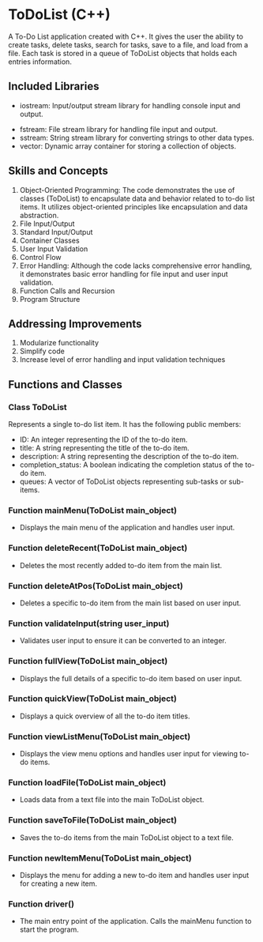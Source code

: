 # ToDoList (C++)
A To-Do List application created with C++. It gives the user the ability to create tasks, delete tasks, search for tasks, save to a file, and load from a file. Each task is stored in a queue of ToDoList objects that holds each entries information.

## Included Libraries
- iostream: Input/output stream library for handling console input and output.
* fstream: File stream library for handling file input and output.
* sstream: String stream library for converting strings to other data types.
* vector: Dynamic array container for storing a collection of objects.

## Skills and Concepts
1. Object-Oriented Programming: The code demonstrates the use of classes (ToDoList) to encapsulate data and behavior related to to-do list items. It utilizes object-oriented principles like encapsulation and data abstraction.
2. File Input/Output
3. Standard Input/Output
4. Container Classes
5. User Input Validation
6. Control Flow
7. Error Handling: Although the code lacks comprehensive error handling, it demonstrates basic error handling for file input and user input validation.
8. Function Calls and Recursion
9. Program Structure

## Addressing Improvements
1. Modularize functionality
2. Simplify code
3. Increase level of error handling and input validation techniques

## Functions and Classes
### Class ToDoList
Represents a single to-do list item. It has the following public members:

* ID: An integer representing the ID of the to-do item.
* title: A string representing the title of the to-do item.
* description: A string representing the description of the to-do item.
* completion_status: A boolean indicating the completion status of the to-do item.
* queues: A vector of ToDoList objects representing sub-tasks or sub-items.

### Function mainMenu(ToDoList main_object)
* Displays the main menu of the application and handles user input.

### Function deleteRecent(ToDoList main_object)
* Deletes the most recently added to-do item from the main list.

### Function deleteAtPos(ToDoList main_object)
* Deletes a specific to-do item from the main list based on user input.

### Function validateInput(string user_input)
* Validates user input to ensure it can be converted to an integer.

### Function fullView(ToDoList main_object)
* Displays the full details of a specific to-do item based on user input.

### Function quickView(ToDoList main_object)
* Displays a quick overview of all the to-do item titles.

### Function viewListMenu(ToDoList main_object)
* Displays the view menu options and handles user input for viewing to-do items.

### Function loadFile(ToDoList main_object)
* Loads data from a text file into the main ToDoList object.

### Function saveToFile(ToDoList main_object)
* Saves the to-do items from the main ToDoList object to a text file.

### Function newItemMenu(ToDoList main_object)
* Displays the menu for adding a new to-do item and handles user input for creating a new item.

### Function driver()
* The main entry point of the application. Calls the mainMenu function to start the program.

